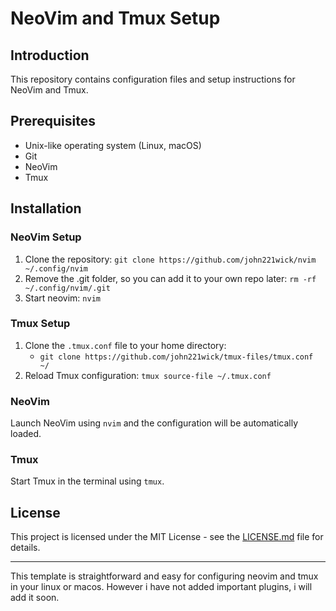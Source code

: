 # NeoVim and Tmux Setup

## Introduction
This repository contains configuration files and setup instructions for NeoVim and Tmux.

## Prerequisites
- Unix-like operating system (Linux, macOS)
- Git
- NeoVim
- Tmux

## Installation

### NeoVim Setup
1. Clone the repository: `git clone https://github.com/john221wick/nvim ~/.config/nvim`
2. Remove the .git folder, so you can add it to your own repo later: `rm -rf ~/.config/nvim/.git`
3. Start neovim: `nvim`
   
### Tmux Setup
1. Clone the `.tmux.conf` file to your home directory:
   - `git clone https://github.com/john221wick/tmux-files/tmux.conf ~/`
2. Reload Tmux configuration: `tmux source-file ~/.tmux.conf`

### NeoVim
Launch NeoVim using `nvim` and the configuration will be automatically loaded.

### Tmux
Start Tmux in the terminal using `tmux`.

## License
This project is licensed under the MIT License - see the [LICENSE.md](LICENSE.md) file for details.

---

This template is straightforward and easy for configuring neovim and tmux in your linux or macos. However i have not added important plugins, i will add it soon.
